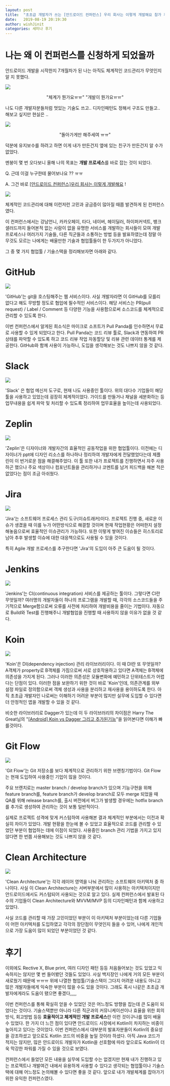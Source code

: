 ```yaml
---
layout: post
title:  "초초급 개발자가 쓰는 [안드로이드 컨퍼런스] 우리 회사는 이렇게 개발해요 참가 후기"
date:   2019-08-19 20:19:30
author: wishJinit
categories: 세미나 후기
---
```




# 나는 왜 이 컨퍼런스를 신청하게 되었을까

안드로이드 개발을 시작한지 7개월차가 된 나는 아직도 체계적인 코드관리가 무엇인지 알 지 못했다.

![](./image/2019-08-18-1/IMG_9905.JPG)

<center>"체계가 뭔가요ㅠㅠ" "개발이 뭔가요ㅠㅠ"</center>



나도 다른 개발자분들처럼 멋있는 기술도 쓰고.. 디자인패턴도 정해서 구조도 만들고.. 해보고 싶지만 현실은 ..

![](./image/2019-08-18-1/wish.jpeg)

<center>"돌아가게만 해주세여 ㅠㅠ"</center>




덕분에 유지보수를 하려고 하면 이게 내가 만든건지 옆에 있는 친구가 만든건지 알 수가 없었다. 

멘붕이 몇 번 오다보니 올해 나의 목표는 **개발 프로세스**를 바로 잡는 것이 되었다.



Q. 근데 이걸 누구한테 물어보나요 ?? ㅠㅠ

A. 그건 바로 [[안드로이드 컨퍼런스]우리 회사는 이렇게 개발해요](https://event-us.kr/ted/event/8421) !





![](./image/2019-08-18-1/company_list.png)



체계적인 코드관리에 대해 이런저런 고민과 궁금증이 많아질 때쯤 발견하게 된 컨퍼런스였다.

이 컨퍼런스에서는 강남언니, 카카오페이, 타다, 네이버, 헤이딜러, 하이퍼커넥트, 뱅크샐러드까지 들어본적 없는 사람이 없을 유명한 서비스를 개발하는 회사들이 모여 개발 프로세스나 여러가지 기술들, 다른 직군들과 소통하는 방법 등을 발표하였는데 정말 아무것도 모르는 나에게는 배울만한 기술과 협업툴들이 한 두가지가 아니었다.



그 중 몇 가지 협업툴 / 기술스택을 정리해보자면 아래와 같다.



# GitHub

![](/Users/jin-yujin/Documents/Src/MyProject/GitTechnicalBlog/_posts/image/2019-08-18-1/github.png)

'GitHub'는 git을 호스팅해주는 웹 서비스이다. 사실 개발자라면 이 GitHub를 모를리 없다고 해도 무방할 정도로 협업에 필수적인 서비스이다. 해당 서비스는 PR(pull request) / Label / Comment 등 다양한 기능을 사용함으로써 소스코드를 체계적으로 관리할 수 있도록 한다.

이번 컨퍼런스에서 알게된 희소식은 마이크로 소프트가 Pull Panda를 인수하면서 무료로 사용할 수 있게 되었다고 한다. Pull Panda는 코드 리뷰 툴로, Slack과 연동하여 PR상태를 파악할 수 있도록 하고 코드 리뷰 작업 자동할당 및 리뷰 관련 데이터 통계를 제공한다. GitHub와 함께 사용이 가능하니, 도입을 생각해보는 것도 나쁘지 않을 것 같다.





# Slack

![](./image/2019-08-18-1/slack.jpg)



'Slack' 은 협업 메신저 도구로, 현재 나도 사용중인 툴이다. 위의 대다수 기업들이 해당툴을 사용하고 있었는데 굉장히 체계적이었다. 가이드를 만들거나 채널을 세분화하는 등 업무내용을 쉽게 파악 및 처리할 수 있도록 정리하여 업무효율을 높이는데 사용되었다.





# Zeplin

![](./image/2019-08-18-1/zeplin.png)



'Zeplin'은 디자이너와 개발자간의 효율적인 공동작업을 위한 협업툴이다. 이전에는 디자이너가 ppt에 디자인 리소스를 하나하나 정리하여 개발자에게 전달했었다는데 제플린이 이 번거로운 점을 해결해주었다. 이 툴 또한 내가 프로젝트를 진행하면서 자주 사용하곤 했으나 주요 색상이나 컴포넌트들을 관리하거나 코멘트를 남겨 피드백을 해본 적은 없었다는 점이 조금 아쉬웠다.





# Jira

![](./image/2019-08-18-1/jira.png)



'Jira'는 소프트웨어 프로세스 관리 도구(이슈트래커)이다. 프로젝트 진행 중, 새로운 이슈가 생겼을 때 이를 누가 어떤방식으로 해결할 것이며 현재 작업현황은 어떠한지 설정해놓음으로써 효율적인 이슈관리가 가능하다. 또한 이렇게 쌓여진 이슈들은 히스토리로 남아 추후 발생할 이슈에 대한 대응책으로도 사용될 수 있을 것이다.

특히 Agile 개발 프로세스를 추구한다면 'Jira'의 도입이 아주 큰 도움이 될 것이다.





# Jenkins

![](./image/2019-08-18-1/jenkins.png)



'Jenkins'는 CI(continuous integration) 서비스를 제공하는 툴이다. 그렇다면 CI란 무엇일까? 여러명의 개발자들이 하나의 프로그램을 개발할 때, 각각의 소스코드들을 주기적으로 Merge함으로써 오류를 사전에 처리하여 개발비용을 줄이는 기법이다. 자동으로 Build와 Test를 진행해주니 개발협업을 진행할 때 사용하지 않을 이유가 없을 것 같다.





# Koin

![](./image/2019-08-18-1/koin.jpeg)



'Koin'은 DI(dependency injection) 관리 라이브러리이다. 이 때 DI란 또 무엇일까? A객체가 property로 B객체를 가짐으로써 서로 상호작용하고 있다면 A객체는 B객체에 의존성을 가지게 된다. 그러나 이러한 의존성은 모듈변화에 예민하고 단위테스트가 어렵다는 단점이 있다. 이러한 점을 보완하기 위한 것이 바로 'Koin'인데, 의존관계를 외부 설정 파일로 정의함으로써 객체 생성과 사용을 분리하고 재사용을 용이하도록 한다. 아직 초초급 개발자인 나로써는 이해하기 어려운 부분이 많지만 실무에 도입할 수 있다면 더 안정적인 앱을 개발할 수 있을 것 같다.

비슷한 라이브러리로 Dagger가 있는데 이 두 라이브러리의 차이점은 Harry The Great님의 "[[Android] Koin vs Dagger 그리고 추가된기능](https://medium.com/harrythegreat/android-koin-%EB%A0%88%EB%B2%A8%EC%97%85-deep-drive-56b63b2e35d2)"을 읽어본다면 이해가 빠를것이다.





# Git Flow

![](./image/2019-08-18-1/gitflow.png)



'Git Flow'는 Git 저장소를 보다 체계적으로 관리하기 위한 브랜칭기법이다. Git Flow는 현재 도입하여 사용중인 기업이 많을 것이다.

주요 브랜치로는 master branch / develop branch가 있으며 기능구현을 위해 feature branch를, feature branch가 develop branch로 모두 merge 되었을 때 QA를 위해 release branch를, 출시 버전에서 버그가 발생할 경우에는 hotfix branch를 추가로 생성하여 관리하는 것이 보통 일반적이다.

실제로 프로젝트 성격에 맞게 커스텀하여 사용해본 결과 체계적인 부분에서는 이전과 확실히 차이가 있었다. 개발 현황을 한눈에 볼 수 있었고 효율적으로 코드를 관리할 수 있었던 부분이 협업하는 데에 이점이 되었다. 사용중인 branch 관리 기법을 가지고 있지 않다면 한 번쯤 사용해보는 것도 나쁘지 않을 것 같다.





# Clean Architecture

![](./image/2019-08-18-1/clean-architecture.jpg)



'Clean Architecture'는 각각 레이어 영역을 나눠 관리하는 소프트웨어 아키텍처 중 하나이다. 사실 이 Clean Architecture는 서버부분에서 많이 사용하는 아키텍처이지만 안드로이드에서도 커스텀되어 사용되는 것으로 알고 있다. 실제 컨퍼런스에서 발표된 다수의 기업들이 Clean Architecture와 MVVM/MVP 등의 디자인패턴과 함께 사용하고 있었다.

사실 코드를 관리할 때 가장 고민이었던 부분이 이 아키텍처 부분이었는데 다른 기업들이 어떤 아키텍처를 도입하였고 각각의 장단점이 무엇인지 들을 수 있어, 나에게 개인적으로 가장 도움이 많이 되었던 부분이었던 것 같다.





# 후기

이외에도 Rective X, Blue print, 여러 디자인 패턴 등등 처음들어보는 것도 있었고 익숙하지는 않지만 몇 번 들어봤던 것들도 있었다. 사실 백지장인 나에게 거의 모든 부분이 새로웠기 때문에 ㅠㅠㅠ 위에 나열한 협업툴/기술스택이 그다지 어려운 내용도 아니고 많은 개발자들에게 익숙한 부분이 많을 수도 있을 것이다. 그래도 혹시 나같은 초초급 개발자에게라도 도움이 됐으면 좋겠다,,,,,

이번 컨퍼런스를 통해 확실히 얻을 수 있었던 것은 어느정도 방향을 잡는데 큰 도움이 되었다는 것이다. 기술스택뿐만 아니라 다른 직군과의 커뮤니케이션이나 효율을 위한 회의방식, 회고방법 등등 **효율적이고 체계적인 개발 프로세스**란 이런 것이구나를 많이 배울 수 있었다. 한 가지 더 느낀 점이 있다면 안드로이드 시장에서 Kotlin이 차지하는 비중이 높아지고 있다는 것이었다. 이번 컨퍼런스에서 대부분의 발표자분들이 Kotlin의 중요성을 강조하셨고 앞으로도 Kotlin 코드의 비중을 높일 것이라 하셨다. 아직 Java 코드가 적지는 않지만, 많은 안드로이드 개발자가 Kotlin을 선호함에 따라 앞으로도 Kotlin이 더욱 막강한 파워를 가질 수 있을 것으로 보였다.

컨퍼런스에서 들었던 모든 내용을 실무에 도입할 수는 없겠지만 현재 내가 진행하고 있는 프로젝트나 개발여건 내에서 유용하게 사용할 수 있다고 생각되는 협업툴이나 기술스택에 대해 어느정도 논의해볼 수 있다면 좋을 것 같다. 앞으로 내가 개발체계를 잡아가기 위한 유익한 컨퍼런스였다.
